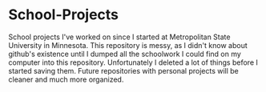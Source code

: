 # School-Projects

School projects I've worked on since I started at Metropolitan State University in Minnesota. This repository is messy, as I didn't know about github's existence until I dumped all the schoolwork I could find on my computer into this repository. Unfortunately I deleted a lot of things before I started saving them. Future repositories with personal projects will be cleaner and much more organized.
